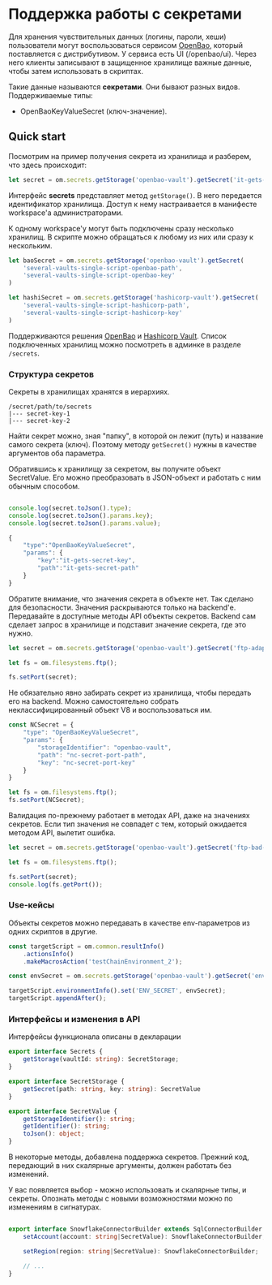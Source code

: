 # Поддержка работы с секретами

Для хранения чувствительных данных (логины, пароли, хеши) пользователи могут воспользоваться сервисом [OpenBao](https://openbao.org/), который поставляется с дистрибутивом. У сервиса есть UI (/openbao/ui). Через него клиенты записывают в защищенное хранилище  важные данные, чтобы затем использовать в скриптах.

Такие данные называются **секретами**. Они бывают разных видов. Поддерживаемые типы: 
- OpenBaoKeyValueSecret (ключ-значение).

## Quick start

Посмотрим на пример получения секрета из хранилища и разберем, что здесь происходит:

```typescript
let secret = om.secrets.getStorage('openbao-vault').getSecret('it-gets-secret-path', 'it-gets-secret-key')
```

Интерфейс **secrets** представляет метод `getStorage()`. В него передается идентификатор хранилища. Доступ к нему настраивается в манифесте workspace'а администраторами. 

К одному workspace'у могут быть подключены сразу несколько хранилищ. В скрипте можно обращаться к любому из них или сразу к нескольким.

```typescript
let baoSecret = om.secrets.getStorage('openbao-vault').getSecret(
    'several-vaults-single-script-openbao-path',
    'several-vaults-single-script-openbao-key'
)

let hashiSecret = om.secrets.getStorage('hashicorp-vault').getSecret(
    'several-vaults-single-script-hashicorp-path',
    'several-vaults-single-script-hashicorp-key'
)
```

Поддерживаются решения [OpenBao](https://openbao.org/) и [Hashicorp Vault](https://www.vaultproject.io/). Список подключенных хранилищ можно посмотреть в админке в разделе `/secrets`.

### Структура секретов

Секреты в хранилищах хранятся в иерархиях.

```
/secret/path/to/secrets
|--- secret-key-1
|--- secret-key-2
```

Найти секрет можно, зная "папку", в которой он лежит (путь) и название самого секрета (ключ). Поэтому методу `getSecret()` нужны в качестве аргументов оба параметра.

Обратившись к хранилищу за секретом, вы получите объект SecretValue. Его можно преобразовать в JSON-объект и работать с ним обычным способом.

```typescript

console.log(secret.toJson().type);
console.log(secret.toJson().params.key);
console.log(secret.toJson().params.value);

{
    "type":"OpenBaoKeyValueSecret",
    "params": {
        "key":"it-gets-secret-key",
        "path":"it-gets-secret-path"
    }
}
```

Обратите внимание, что значения секрета в объекте нет. Так сделано для безопасности. Значения раскрываются только на backend'е. Передавайте в доступные методы API объекты секретов. Backend сам сделает запрос в хранилище и подставит значение секрета, где это нужно.

```typescript
let secret = om.secrets.getStorage('openbao-vault').getSecret('ftp-adapter-path', 'ftp-adapter-port')

let fs = om.filesystems.ftp();

fs.setPort(secret);
```

Не обязательно явно забирать секрет из хранилища, чтобы передать его на backend. Можно самостоятельно собрать неклассифицированный объект V8 и воспользоваться им.

```typescript
const NCSecret = {
    "type": "OpenBaoKeyValueSecret",
    "params": {
        "storageIdentifier": "openbao-vault",
        "path": "nc-secret-port-path",
        "key": "nc-secret-port-key"
    }
}

let fs = om.filesystems.ftp();
fs.setPort(NCSecret);
```

Валидация по-прежнему работает в методах API, даже на значениях секретов. Если тип значения не совпадет с тем, который ожидается методом API, вылетит ошибка. 

```typescript
let secret = om.secrets.getStorage('openbao-vault').getSecret('ftp-bad-secret-path', 'ftp-bad-secret-port')

let fs = om.filesystems.ftp();

fs.setPort(secret);
console.log(fs.getPort());
```

### Use-кейсы

Объекты секретов можно передавать в качестве env-параметров из одних скриптов в другие. 

```typescript
const targetScript = om.common.resultInfo()
    .actionsInfo()
    .makeMacrosAction('testChainEnvironment_2');

const envSecret = om.secrets.getStorage('openbao-vault').getSecret('env-chainset-path', 'env-chainset-key')

targetScript.environmentInfo().set('ENV_SECRET', envSecret);
targetScript.appendAfter();
```

### Интерфейсы и изменения в API

Интерфейсы функционала описаны в декларации

```typescript
export interface Secrets {
    getStorage(vaultId: string): SecretStorage;
}

export interface SecretStorage {
    getSecret(path: string, key: string): SecretValue
}

export interface SecretValue {
    getStorageIdentifier(): string;
    getIdentifier(): string;
    toJson(): object;
}
```

В некоторые методы, добавлена поддержка секретов. Прежний код, передающий в них скалярные аргументы, должен работать без изменений. 

У вас появляется выбор - можно использовать и скалярные типы, и секреты. Опознать методы с новыми возможностями можно по изменениям в сигнатурах.

```typescript

export interface SnowflakeConnectorBuilder extends SqlConnectorBuilder {
    setAccount(account: string|SecretValue): SnowflakeConnectorBuilder;

    setRegion(region: string|SecretValue): SnowflakeConnectorBuilder;

    // ...
}
```

